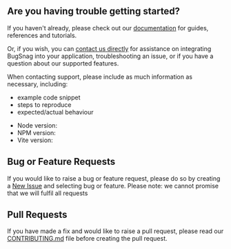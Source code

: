 ## Are you having trouble getting started?

If you haven't already, please check out our [documentation](https://docs.bugsnag.com/build-integrations/vite) for guides, references and tutorials.

Or, if you wish, you can [contact us directly](mailto:support@bugsnag.com) for assistance on integrating BugSnag into your application, troubleshooting an issue, or if you have a question about our supported features.

When contacting support, please include as much information as necessary, including:

- example code snippet
- steps to reproduce
- expected/actual behaviour 

* Node version:
* NPM version:
* Vite version:

## Bug or Feature Requests

If you would like to raise a bug or feature request, please do so by creating a [New Issue](https://github.com/bugsnag/vite-plugin-bugsnag/issues/new/choose) and selecting bug or feature.
Please note: we cannot promise that we will fulfil all requests

## Pull Requests

If you have made a fix and would like to raise a pull request, please read our [CONTRIBUTING.md](../docs/CONTRIBUTING.md) file before creating the pull request.
